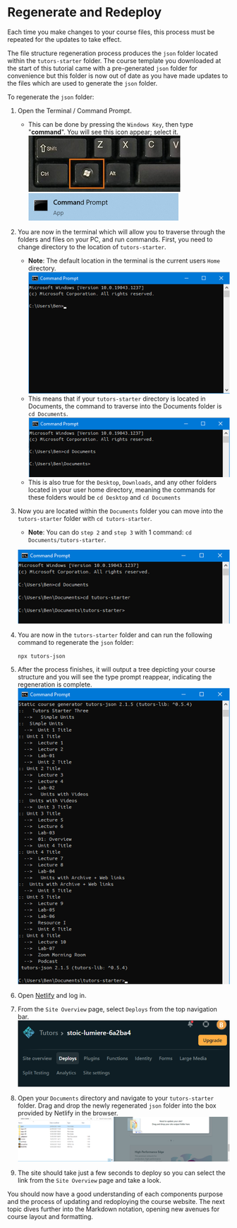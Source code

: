 # Regenerate and Redeploy

Each time you make changes to your course files, this process must be repeated for the updates to take effect.

The file structure regeneration process produces the `json` folder located within the `tutors-starter` folder. The course template you downloaded at the start of this tutorial came with a  pre-generated `json` folder for convenience but this folder is now out of date as you have made updates to the files which are used to generate the `json` folder.

To regenerate the `json` folder:

1. Open the Terminal / Command Prompt.
    - This can be done by pressing the `Windows Key`, then type "**command**". You will see this icon appear; select it.
    ![The Windows Key](img/windows-keyboard.jpg)
    ![terminal Icon](img/cmdic.png)

2. You are now in the terminal which will allow you to traverse through the folders and files on your PC, and run commands. First, you need to change directory to the location of `tutors-starter`.
    - **Note**: The default location in the terminal is the current users `Home` directory. 
    ![Terminal](img/cmd.png)
    - This means that if your `tutors-starter` directory is located in Documents, the command to traverse into the Documents folder is `cd Documents`.
    ![Changed Directory](img/cmd2.png)
    - This is also true for the `Desktop`, `Downloads`, and any other folders located in your user home directory, meaning the commands for these folders would be `cd Desktop` and `cd Documents`

3. Now you are located within the `Documents` folder you can move into the `tutors-starter` folder with `cd tutors-starter`.
    - **Note**: You can do `step 2` and `step 3` with 1 command: `cd Documents/tutors-starter`.

    ![Changed to Tutors Directory](img/cmd3.png)

4. You are now in the `tutors-starter` folder and can run the following command to regenerate the `json` folder:
    ~~~
    npx tutors-json
    ~~~

5. After the process finishes, it will output a tree depicting your course structure and you will see the type prompt reappear, indicating the regeneration is complete.
    ![Output](img/cmd4.png)
    
6. Open [Netlify](https://netlify.com) and log in.

7. From the `Site Overview` page, select `Deploys` from the top navigation bar.
    ![Deploys](img/nav.png)

8. Open your `Documents` directory and navigate to your `tutors-starter` folder. Drag and drop the newly regenerated `json` folder into the box provided by Netlify in the browser.
    ![Drag](img/dnd.png)

9. The site should take just a few seconds to deploy so you can select the link from the `Site Overview` page and take a look.


You should now have a good understanding of each components purpose and the process of updating and redoploying the course website. The next topic dives further into the Markdown notation, opening new avenues for course layout and formatting.